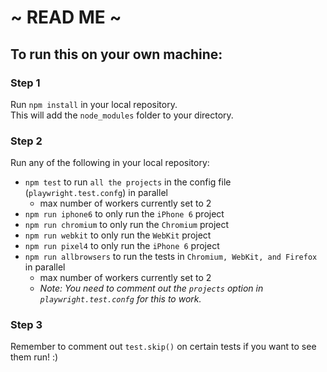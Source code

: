 # ~ READ ME ~

## To run this on your own machine:

### Step 1
Run `npm install` in your local repository.<br> 
This will add the `node_modules` folder to your directory.

### Step 2
Run any of the following in your local repository:
* `npm test` to run `all the projects` in the config file (`playwright.test.confg`) in parallel 
  * max number of workers currently set to 2
* `npm run iphone6` to only run the `iPhone 6` project
* `npm run chromium` to only run the `Chromium` project
* `npm run webkit` to only run the `WebKit` project
* `npm run pixel4` to only run the `iPhone 6` project
* `npm run allbrowsers` to run the tests in `Chromium, WebKit, and Firefox` in parallel
  * max number of workers currently set to 2
  * *Note: You need to comment out the `projects` option in `playwright.test.confg` for this to work.*

### Step 3
Remember to comment out `test.skip()` on certain tests if you want to see them run! :)
